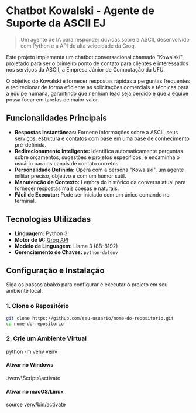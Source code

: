 # Chatbot Kowalski - Agente de Suporte da ASCII EJ

> Um agente de IA para responder dúvidas sobre a ASCII, desenvolvido com Python e a API de alta velocidade da Groq.

Este projeto implementa um chatbot conversacional chamado "Kowalski", projetado para ser o primeiro ponto de contato para clientes e interessados nos serviços da ASCII, a Empresa Júnior de Computação da UFU.

O objetivo do Kowalski é fornecer respostas rápidas a perguntas frequentes e redirecionar de forma eficiente as solicitações comerciais e técnicas para a equipe humana, garantindo que nenhum lead seja perdido e que a equipe possa focar em tarefas de maior valor.

## Funcionalidades Principais

*   **Respostas Instantâneas:** Fornece informações sobre a ASCII, seus serviços, estrutura e contatos com base em uma base de conhecimento pré-definida.
*   **Redirecionamento Inteligente:** Identifica automaticamente perguntas sobre orçamentos, sugestões e projetos específicos, e encaminha o usuário para os canais de contato corretos.
*   **Personalidade Definida:** Opera com a persona "Kowalski", um agente militar preciso, objetivo e com um humor sutil.
*   **Manutenção de Contexto:** Lembra do histórico da conversa atual para fornecer respostas mais coesas e naturais.
*   **Fácil de Executar:** Pode ser iniciado com um único comando no terminal.

## Tecnologias Utilizadas

*   **Linguagem:** Python 3
*   **Motor de IA:** [Groq API](https://groq.com/)
*   **Modelo de Linguagem:** Llama 3 (8B-8192)
*   **Gerenciamento de Chaves:** `python-dotenv`

## Configuração e Instalação

Siga os passos abaixo para configurar e executar o projeto em seu ambiente local.

### 1. Clone o Repositório

```bash
git clone https://github.com/seu-usuario/nome-do-repositorio.git
cd nome-do-repositorio
```
### 2. Crie um Ambiente Virtual
python -m venv venv

#### Ativar no Windows
.\venv\Scripts\activate

#### Ativar no macOS/Linux
source venv/bin/activate
